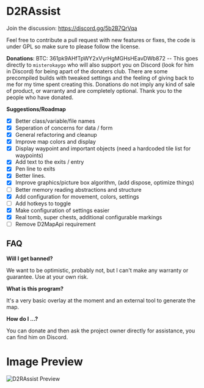 # D2RAssist

Join the discussion: https://discord.gg/5b2B7QrVqa

Feel free to contribute a pull request with new features or fixes, the code is under GPL so make sure to please follow the license.

**Donations**: BTC: 361pk9AHfTpWY2xVyrHgMGHsHEavDWb872 -- This goes directly to `misterokaygo` who will also support you on Discord (look for him in Discord) for being apart of the donaters club. There are some precompiled builds with tweaked settings and the feeling of giving back to me for my time spent creating this. Donations do not imply any kind of sale of product, or warranty and are completely optional. Thank you to the people who have donated.

**Suggestions/Roadmap**
- [x] Better class/variable/file names
- [x] Seperation of concerns for data / form
- [x] General refactoring and cleanup
- [x] Improve map colors and display
- [x] Display waypoint and important objects (need a hardcoded tile list for waypoints)
- [x] Add text to the exits / entry
- [x] Pen line to exits
- [x] Better lines.
- [x] Improve graphics/picture box algorithm, (add dispose, optimize things)
- [ ] Better memory reading abstractions and structure
- [x] Add configuration for movement, colors, settings
- [ ] Add hotkeys to toggle
- [x] Make configuration of settings easier
- [x] Real tomb, super chests, additional configurable markings
- [ ] Remove D2MapApi requirement

## FAQ

**Will I get banned?**

We want to be optimistic, probably not, but I can't make any warranty or guarantee. Use at your own risk.

**What is this program?**

It's a very basic overlay at the moment and an external tool to generate the map.

**How do I ...?**

You can donate and then ask the project owner directly for assistance, you can find him on Discord.

# Image Preview

![D2RAssist Preview](https://raw.githubusercontent.com/misterokaygo/D2RAssist/main/Resources/image.png)

